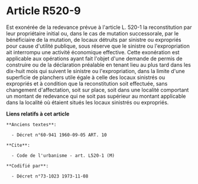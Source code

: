 # Article R520-9

Est exonérée de la redevance prévue à l'article L. 520-1 la reconstitution par leur propriétaire initial ou, dans le cas de
mutation successorale, par le bénéficiaire de la mutation, de locaux détruits par sinistre ou expropriés pour cause d'utilité
publique, sous réserve que le sinistre ou l'expropriation ait interrompu une activité économique effective. Cette exonération
est applicable aux opérations ayant fait l'objet d'une demande de permis de construire ou de la déclaration préalable en
tenant lieu au plus tard dans les dix-huit mois qui suivent le sinistre ou l'expropriation, dans la limite d'une superficie
de planchers utile égale à celle des locaux sinistrés ou expropriés et à condition que la reconstitution soit effectuée, sans
changement d'affectation, soit sur place, soit dans une localité comportant un montant de redevance qui ne soit pas supérieur
au montant applicable dans la localité où étaient situés les locaux sinistrés ou expropriés.

**Liens relatifs à cet article**

	**Anciens textes**:

	  - Décret n°60-941 1960-09-05 ART. 10

	**Cite**:

	  - Code de l'urbanisme - art. L520-1 (M)

	**Codifié par**:

	  - Décret n°73-1023 1973-11-08
